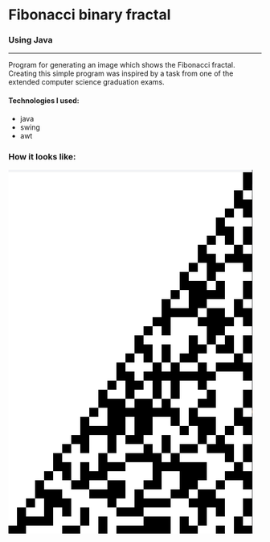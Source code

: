 # Fibonacci binary fractal
### Using Java
---

Program for generating an image which shows the Fibonacci fractal. Creating this simple program was inspired by a task from one of the extended computer science graduation exams.

#### Technologies I used:
* java
* swing 
* awt

### How it looks like:
![](./BinnaryFractal.png)

